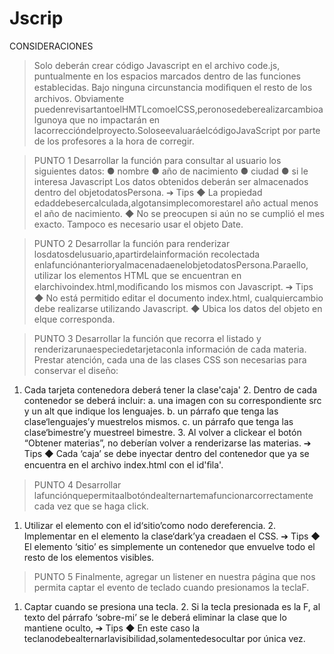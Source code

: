 # Jscrip

CONSIDERACIONES
>Solo deberán crear código Javascript en el archivo code.js, puntualmente en los espacios marcados dentro de las funciones establecidas.
Bajo ninguna circunstancia modiﬁquen el resto de los archivos. Obviamente puedenrevisartantoelHMTLcomoelCSS,peronosedeberealizarcambioalgunoya que no impactarán en lacorreccióndelproyecto.SoloseevaluaráelcódigoJavaScript por parte de los profesores a la hora de corregir.


>PUNTO 1 Desarrollar la función para consultar al usuario los siguientes datos:
● nombre ● año de nacimiento ● ciudad ● si le interesa Javascript
Los datos obtenidos deberán ser almacenados dentro del objetodatosPersona.
➔ Tips ◆ La propiedad edaddebesercalculada,algotansimplecomorestarel año actual menos el año de nacimiento. ◆ No se preocupen si aún no se cumplió el mes exacto. Tampoco es necesario usar el objeto Date.

>PUNTO 2 Desarrollar la función para renderizar losdatosdelusuario,apartirdelainformación recolectada enlafunciónanterioryalmacenadaenelobjetodatosPersona.Paraello, utilizar los elementos HTML que se encuentran en elarchivoindex.html,modiﬁcando los mismos con Javascript.
➔ Tips ◆ No está permitido editar el documento index.html, cualquiercambio debe realizarse utilizando Javascript.
◆ Ubica los datos del objeto en el<span>que corresponda.

>PUNTO 3 Desarrollar la función que recorra el listado y renderizarunaespeciedetarjetaconla información de cada materia. Prestar atención, cada una de las clases CSS son necesarias para conservar el diseño:
1. Cada tarjeta contenedora deberá tener la clase'caja' 2. Dentro de cada contenedor se deberá incluir: a. una imagen con su correspondiente src y un alt que indique los lenguajes. b. un párrafo que tenga las clase‘lenguajes’y muestrelos mismos. c. un párrafo que tenga las clase‘bimestre’y muestreel bimestre. 3. Al volver a clickear el botón “Obtener materias”, no deberían volver a renderizarse las materias. ➔ Tips ◆ Cada ‘caja’ se debe inyectar dentro del contenedor que ya se encuentra en el archivo index.html con el id'ﬁla'.

>PUNTO 4 Desarrollar lafunciónquepermitaalbotóndealternartemafuncionarcorrectamente cada vez que se haga click.
1. Utilizar el elemento con el id‘sitio’como nodo dereferencia. 2. Implementar en el elemento la clase‘dark’ya creadaen el CSS. ➔ Tips ◆ El elemento ‘sitio’ es simplemente un contenedor que envuelve todo el resto de los elementos visibles.

>PUNTO 5 Finalmente, agregar un listener en nuestra página que nos permita captar el evento de teclado cuando presionamos la teclaF.
1. Captar cuando se presiona una tecla. 2. Si la tecla presionada es la F, al texto del párrafo ‘sobre-mi’ se le deberá eliminar la clase que lo mantiene oculto, ➔ Tips ◆ En este caso la teclanodebealternarlavisibilidad,solamentedesocultar por única vez.
